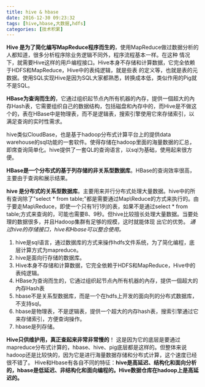 ```yaml
---
title: hive & hbase
date: 2016-12-30 09:23:32
tags: [hive,hbase,大数据,hdfs]
categories: [技术积累]
---
```

**Hive 是为了简化编写MapReduce程序而生的**，使用MapReduce做过数据分析的人都知道，很多分析程序除业务逻辑不同外，程序流程基本一样。在这种 情况下，就需要Hive这样的用戶编程接口。Hive本身不存储和计算数据，它完全依赖于HDFS和MapReduce，Hive中的表纯逻辑，就是些表 的定义等，也就是表的元数据。使用SQL实现Hive是因为SQL大家都熟悉，转换成本低，类似作用的Pig就不是SQL。

**HBase为查询而生的**，它通过组织起节点內所有机器的內存，提供一個超大的內存Hash表，它需要组织自己的数据结构，包括磁盘和內存中的，而Hive是不做这个的，表在HBase中是物理表，而不是逻辑表，搜索引擎使用它來存储索引，以满足查询的实时性需求。

hive类似CloudBase，也是基于hadoop分布式计算平台上的提供data warehouse的sql功能的一套软件。使得存储在hadoop里面的海量数据的汇总，即席查询简单化。hive提供了一套QL的查询语言，以sql为基础，使用起来很方便。

**HBase是一个分布式的基于列存储的非关系型数据库**。HBase的查询效率很高，主要由于查询和展示结果。

**hive 是分布式的关系型数据库**。主要用来并行分布式处理大量数据。hive中的所有查询除了"select * from table;"都是需要通过Map\Reduce的方式来执行的。由于要走Map\Reduce，即使一个只有1行1列的表，如果不是通过select * from table;方式来查询的，可能也需要8、9秒。但hive比较擅长处理大量数据。当要处理的数据很多，并且Hadoop集群有足够的规模，这时就能体现 出它的优势。
*通过hive的存储接口，hive和Hbase可以整合使用。*

1. hive是sql语言，通过数据库的方式来操作hdfs文件系统，为了简化编程，底层计算方式为mapreduce。
2. hive是面向行存储的数据库。
3. Hive本身不存储和计算数据，它完全依赖于HDFS和MapReduce，Hive中的表纯逻辑。
4. HBase为查询而生的，它通过组织起节点內所有机器的內存，提供一個超大的內存Hash表
5. hbase不是关系型数据库，而是一个在hdfs上开发的面向列的分布式数据库，不支持sql。
6. hbase是物理表，不是逻辑表，提供一个超大的内存hash表，搜索引擎通过它来存储索引，方便查询操作。
7. hbase是列存储。

**Hive只供维护用，真正查起来非常非常慢的**！
这是因为它的底层是要通过mapreduce分布式计算的，hbase、hive、pig底层都是这样的。但整体来说hadoop还是比较快的，因为它是进行海量数据存储和分布式计算，这个速度已经很不错了。
Hive和Hbase有各自不同的特征：**hive是高延迟、结构化和面向分析的，hbase是低延迟、非结构化和面向编程的。Hive数据仓库在hadoop上是高延迟的。**
